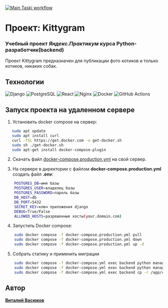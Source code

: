 [![Main Taski workflow](https://github.com/rodomir117/kittygram_final/actions/workflows/main.yml/badge.svg)](https://github.com/rodomir117/kittygram_final/actions/workflows/main.yml)
# Проект: Kittygram
### Учебный проект *Яндекс.Практикум* курса Python-разработчик(backend)

Проект Kittygram предназначен для публикации фото котиков и только котиков, никаких собак.


## Технологии

![Django](https://img.shields.io/badge/Django-092E20?logo=django&logoColor=white)
![PostgreSQL](https://img.shields.io/badge/PostgreSQL-336791?logo=postgresql&logoColor=white)
![React](https://img.shields.io/badge/React-61DAFB?logo=react&logoColor=black)
![Nginx](https://img.shields.io/badge/Nginx-009639?logo=nginx&logoColor=white)
![Docker](https://img.shields.io/badge/Docker-2496ED?logo=docker&logoColor=white)
![GitHub Actions](https://img.shields.io/badge/GitHub_Actions-2088FF?logo=github-actions&logoColor=white)


## Запуск проекта на удаленном сервере

1. Установить docker compose на сервер:
 ```bash
    sudo apt update
    sudo apt install curl
    curl -fSL https://get.docker.com -o get-docker.sh
    sudo sh ./get-docker.sh
    sudo apt-get install docker-compose-plugin
```

2. Скачать файл [docker-compose.production.yml](https://github.com/rodomir117/kittygram_final/blob/main/docker-compose.production.yml) на свой сервер.

3. На сервере в директории с файлом **docker-compose.production.yml** создать файл  **.env**:
``` bash    
    POSTGRES_DB=имя базы
    POSTGRES_USER=владелец базы
    POSTGRES_PASSWORD=пароль базы
    DB_HOST=db
    DB_PORT=5432
    SECRET_KEY=ключ приложения django
    DEBUG=True/False
    ALLOWED_HOSTS=разрешенные хосты(your.domain.com)
```        
4. Запустить Docker compose:
``` bash
    sudo docker compose -f docker-compose.production.yml pull
    sudo docker compose -f docker-compose.production.yml down
    sudo docker compose -f docker-compose.production.yml up -d
```

5. Собрать статику и применить миграции
``` bash
    sudo docker compose -f docker-compose.yml exec backend python manage.py migrate
    sudo docker compose -f docker-compose.yml exec backend python manage.py collectstatic
    sudo docker compose -f docker-compose.yml exec backend cp -r /app/collected_static/. /backend_static/static/
```

## Автор
[**Виталий Васюков**](https://github.com/Rodomir117)